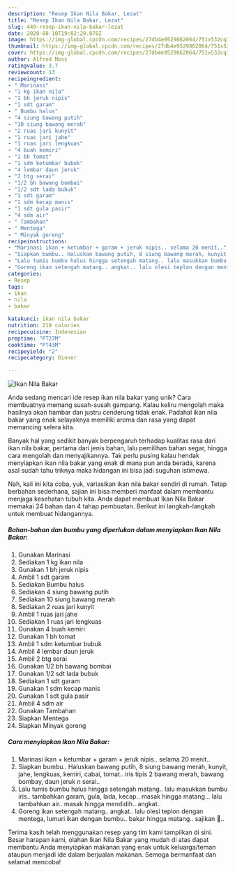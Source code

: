 ```yaml
---
description: "Resep Ikan Nila Bakar, Lezat"
title: "Resep Ikan Nila Bakar, Lezat"
slug: 449-resep-ikan-nila-bakar-lezat
date: 2020-08-10T19:02:29.878Z
image: https://img-global.cpcdn.com/recipes/27db4e9529862064/751x532cq70/ikan-nila-bakar-foto-resep-utama.jpg
thumbnail: https://img-global.cpcdn.com/recipes/27db4e9529862064/751x532cq70/ikan-nila-bakar-foto-resep-utama.jpg
cover: https://img-global.cpcdn.com/recipes/27db4e9529862064/751x532cq70/ikan-nila-bakar-foto-resep-utama.jpg
author: Alfred Moss
ratingvalue: 3.7
reviewcount: 13
recipeingredient:
- " Marinasi"
- "1 kg ikan nila"
- "1 bh jeruk nipis"
- "1 sdt garam"
- " Bumbu halus"
- "4 siung bawang putih"
- "10 siung bawang merah"
- "2 ruas jari kunyit"
- "1 ruas jari jahe"
- "1 ruas jari lengkuas"
- "4 buah kemiri"
- "1 bh tomat"
- "1 sdm ketumbar bubuk"
- "4 lembar daun jeruk"
- "2 btg serai"
- "1/2 bh bawang bombai"
- "1/2 sdt lada bubuk"
- "1 sdt garam"
- "1 sdm kecap manis"
- "1 sdt gula pasir"
- "4 sdm air"
- " Tambahan"
- " Mentega"
- " Minyak goreng"
recipeinstructions:
- "Marinasi ikan + ketumbar + garam + jeruk nipis.. selama 20 menit.."
- "Siapkan bumbu.. Haluskan bawang putih, 8 siung bawang merah, kunyit, jahe, lengkuas, kemiri, cabai, tomat.. iris tipis 2 bawang merah, bawang bombay, daun jeruk n serai.."
- "Lalu tumis bumbu halus hingga setengah matang.. lalu masukkan bumbu iris.. tambahkan garam, gula, lada, kecap.. masak hingga matang... lalu tambahkan air.. masak hingga mendidih.. angkat.."
- "Goreng ikan setengah matang.. angkat.. lalu olesi teplon dengan mentega, lumuri ikan dengan bumbu.. bakar hingga matang.. sajikan 💛.."
categories:
- Resep
tags:
- ikan
- nila
- bakar

katakunci: ikan nila bakar 
nutrition: 219 calories
recipecuisine: Indonesian
preptime: "PT27M"
cooktime: "PT43M"
recipeyield: "2"
recipecategory: Dinner

---
```



![Ikan Nila Bakar](https://img-global.cpcdn.com/recipes/27db4e9529862064/751x532cq70/ikan-nila-bakar-foto-resep-utama.jpg)

Anda sedang mencari ide resep ikan nila bakar yang unik? Cara membuatnya memang susah-susah gampang. Kalau keliru mengolah maka hasilnya akan hambar dan justru cenderung tidak enak. Padahal ikan nila bakar yang enak selayaknya memiliki aroma dan rasa yang dapat memancing selera kita.

Banyak hal yang sedikit banyak berpengaruh terhadap kualitas rasa dari ikan nila bakar, pertama dari jenis bahan, lalu pemilihan bahan segar, hingga cara mengolah dan menyajikannya. Tak perlu pusing kalau hendak menyiapkan ikan nila bakar yang enak di mana pun anda berada, karena asal sudah tahu triknya maka hidangan ini bisa jadi suguhan istimewa.




Nah, kali ini kita coba, yuk, variasikan ikan nila bakar sendiri di rumah. Tetap berbahan sederhana, sajian ini bisa memberi manfaat dalam membantu menjaga kesehatan tubuh kita. Anda dapat membuat Ikan Nila Bakar memakai 24 bahan dan 4 tahap pembuatan. Berikut ini langkah-langkah untuk membuat hidangannya.

<!--inarticleads1-->

##### Bahan-bahan dan bumbu yang diperlukan dalam menyiapkan Ikan Nila Bakar:

1. Gunakan  Marinasi
1. Sediakan 1 kg ikan nila
1. Gunakan 1 bh jeruk nipis
1. Ambil 1 sdt garam
1. Sediakan  Bumbu halus
1. Sediakan 4 siung bawang putih
1. Sediakan 10 siung bawang merah
1. Sediakan 2 ruas jari kunyit
1. Ambil 1 ruas jari jahe
1. Sediakan 1 ruas jari lengkuas
1. Gunakan 4 buah kemiri
1. Gunakan 1 bh tomat
1. Ambil 1 sdm ketumbar bubuk
1. Ambil 4 lembar daun jeruk
1. Ambil 2 btg serai
1. Gunakan 1/2 bh bawang bombai
1. Gunakan 1/2 sdt lada bubuk
1. Sediakan 1 sdt garam
1. Gunakan 1 sdm kecap manis
1. Gunakan 1 sdt gula pasir
1. Ambil 4 sdm air
1. Gunakan  Tambahan
1. Siapkan  Mentega
1. Siapkan  Minyak goreng




<!--inarticleads2-->

##### Cara menyiapkan Ikan Nila Bakar:

1. Marinasi ikan + ketumbar + garam + jeruk nipis.. selama 20 menit..
1. Siapkan bumbu.. Haluskan bawang putih, 8 siung bawang merah, kunyit, jahe, lengkuas, kemiri, cabai, tomat.. iris tipis 2 bawang merah, bawang bombay, daun jeruk n serai..
1. Lalu tumis bumbu halus hingga setengah matang.. lalu masukkan bumbu iris.. tambahkan garam, gula, lada, kecap.. masak hingga matang... lalu tambahkan air.. masak hingga mendidih.. angkat..
1. Goreng ikan setengah matang.. angkat.. lalu olesi teplon dengan mentega, lumuri ikan dengan bumbu.. bakar hingga matang.. sajikan 💛..




Terima kasih telah menggunakan resep yang tim kami tampilkan di sini. Besar harapan kami, olahan Ikan Nila Bakar yang mudah di atas dapat membantu Anda menyiapkan makanan yang enak untuk keluarga/teman ataupun menjadi ide dalam berjualan makanan. Semoga bermanfaat dan selamat mencoba!
